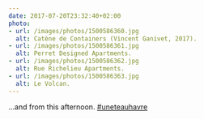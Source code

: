 ```yaml
---
date: 2017-07-20T23:32:40+02:00
photo:
- url: /images/photos/1500586360.jpg
  alt: Catène de Containers (Vincent Ganivet, 2017).
- url: /images/photos/1500586361.jpg
  alt: Perret Designed Apartments.
- url: /images/photos/1500586362.jpg
  alt: Rue Richelieu Apartments.
- url: /images/photos/1500586363.jpg
  alt: Le Volcan.
---
```

…and from this afternoon. [#uneteauhavre](https://twitter.com/hashtag/uneteauhavre)
